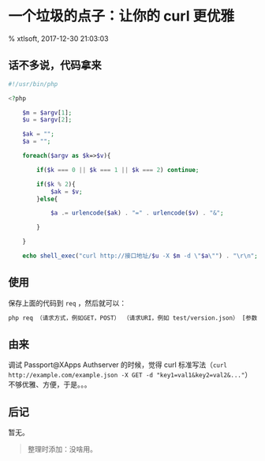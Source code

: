 # 一个垃圾的点子：让你的 curl 更优雅

% xtlsoft, 2017-12-30 21:03:03

## 话不多说，代码拿来

```php
#!/usr/bin/php

<?php

    $m = $argv[1];
    $u = $argv[2];

    $ak = "";
    $a = "";

    foreach($argv as $k=>$v){

        if($k === 0 || $k === 1 || $k === 2) continue;

        if($k % 2){
            $ak = $v;
        }else{

            $a .= urlencode($ak) . "=" . urlencode($v) . "&";

        }

    }

    echo shell_exec("curl http://接口地址/$u -X $m -d \"$a\"") . "\r\n";
```

## 使用

保存上面的代码到 `req` ，然后就可以：

```bash
php req （请求方式，例如GET，POST） （请求URI，例如 test/version.json） [参数1名称 参数1内容 [参数2名称 参数2内容 [参数3名称 参数3内容 [...]]]]
```

## 由来

调试 Passport@XApps Authserver 的时候，觉得 curl 标准写法（`curl http://example.com/example.json -X GET -d "key1=val1&key2=val2&..."`）不够优雅、方便，于是。。。

## 后记

暂无。

> 整理时添加：没啥用。
